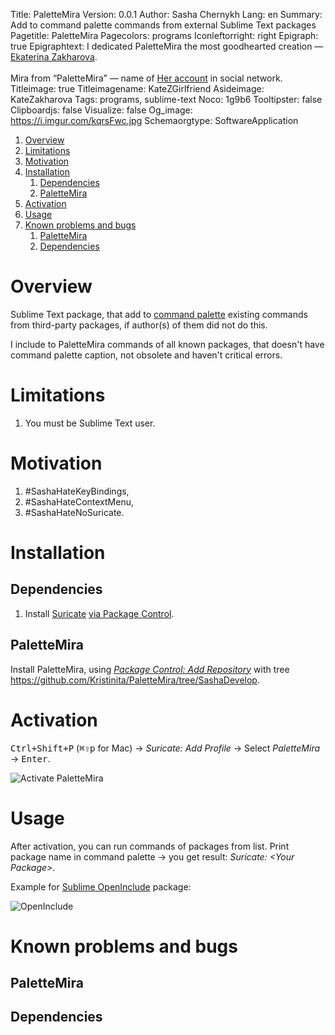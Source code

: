 Title: PaletteMira
Version: 0.0.1
Author: Sasha Chernykh
Lang: en
Summary: Add to command palette commands from external Sublime Text packages
Pagetitle: PaletteMira
Pagecolors: programs
Iconleftorright: right
Epigraph: true
Epigraphtext: I dedicated PaletteMira the most goodhearted creation — [Ekaterina Zakharova](https://vk.com/id193658076). <br><br> Mira from “PaletteMira” — name of [Her account](https://vk.com/id388308587) in social network.
Titleimage: true
Titleimagename: KateZGirlfriend
Asideimage: KateZakharova
Tags: programs, sublime-text
Noco: 1g9b6
Tooltipster: false
Clipboardjs: false
Visualize: false
Og_image: https://i.imgur.com/kqrsFwc.jpg
Schemaorgtype: SoftwareApplication

<!-- MarkdownTOC -->

1. [Overview](#Overview)
1. [Limitations](#Limitations)
1. [Motivation](#Motivation)
1. [Installation](#Installation)
	1. [Dependencies](#Dependencies)
	1. [PaletteMira](#PaletteMira)
1. [Activation](#Activation)
1. [Usage](#Usage)
1. [Known problems and bugs](#Known-problems-and-bugs)
	1. [PaletteMira](#PaletteMira-1)
	1. [Dependencies](#Dependencies-1)

<!-- /MarkdownTOC -->

<a id="Overview"></a>
# Overview

Sublime Text package, that add to [command palette](http://docs.sublimetext.info/en/latest/reference/command_palette.html) existing commands from third-party packages, if author(s) of them did not do this.

I include to PaletteMira commands of all known packages, that doesn't have command palette caption, not obsolete and haven't critical errors.

<a id="Limitations"></a>
# Limitations

1. You must be Sublime Text user.

<a id="Motivation"></a>
# Motivation

1. \#SashaHateKeyBindings,
1. \#SashaHateContextMenu,
1. \#SashaHateNoSuricate.

<a id="Installation"></a>
# Installation

<a id="Dependencies"></a>
## Dependencies

1. Install [Suricate](https://packagecontrol.io/packages/Suricate) [via Package Control](https://packagecontrol.io/docs/usage).

<a id="PaletteMira"></a>
## PaletteMira

Install PaletteMira, using [*Package Control: Add Repository*](https://stackoverflow.com/a/44441455/5951529) with tree <https://github.com/Kristinita/PaletteMira/tree/SashaDevelop>.

<a id="Activation"></a>
# Activation

<kbd>Ctrl+Shift+P</kbd> (<kbd>⌘⇧p</kbd> for Mac) → *Suricate: Add Profile* → Select *PaletteMira* → <kbd>Enter</kbd>.

![Activate PaletteMira](https://i.imgur.com/LAS3eTl.png)

<a id="Usage"></a>
# Usage

After activation, you can run commands of packages from list. Print package name in command palette → you get result: *Suricate: &#60;Your Package&#62;*.

Example for [Sublime OpenInclude](https://github.com/titoBouzout/Open-Include) package:

![OpenInclude](https://i.imgur.com/EQNWf9y.png)

<a id="Known-problems-and-bugs"></a>
# Known problems and bugs

<a id="PaletteMira-1"></a>
## PaletteMira

<a id="Dependencies-1"></a>
## Dependencies
